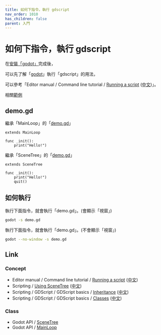 ```yaml
---
title: 如何下指令，執行 gdscript
nav_order: 1010
has_children: false
parent: 入門
---
```


# 如何下指令，執行 gdscript


在[安裝「godot」](https://samwhelp.github.io/note-about-godot/read/install/arch.html)完成後，

可以先了解「[godot](https://samwhelp.github.io/note-about-godot/read/command/godot.html)」執行「gdscript」的用法，

可以參考「Editor manual / Command line tutorial / [Running a script](https://docs.godotengine.org/en/stable/tutorials/editor/command_line_tutorial.html#running-a-script) ([中文](https://docs.godotengine.org/zh_TW/stable/tutorials/editor/command_line_tutorial.html#running-a-script))」。

相關[範例](https://github.com/samwhelp/note-about-godot/tree/gh-pages/_demo/start/run_script)


## demo.gd

繼承「MainLoop」的「[demo.gd](https://github.com/samwhelp/note-about-godot/blob/gh-pages/_demo/start/run_script/extends_mainloop/demo.gd)」

``` gdscript
extends MainLoop

func _init():
	print("Hello!")
```

繼承「SceneTree」的「[demo.gd](https://github.com/samwhelp/note-about-godot/blob/gh-pages/_demo/start/run_script/extends_scenetree/demo.gd)」

``` gdscript
extends SceneTree

func _init():
	print("Hello!")
	quit()
```

## 如何執行

執行下面指令，就會執行「demo.gd」。(會顯示「視窗」)

``` sh
godot -s demo.gd
```

執行下面指令，就會執行「demo.gd」。(不會顯示「視窗」)

``` sh
godot --no-window -s demo.gd
```

## Link

### Concept

* Editor manual / Command line tutorial / [Running a script](https://docs.godotengine.org/en/stable/tutorials/editor/command_line_tutorial.html#running-a-script) ([中文](https://docs.godotengine.org/zh_TW/stable/tutorials/editor/command_line_tutorial.html#running-a-script))
* Scripting / [Using SceneTree](https://docs.godotengine.org/en/stable/tutorials/scripting/scene_tree.html) ([中文](https://docs.godotengine.org/zh_TW/stable/tutorials/scripting/scene_tree.html))
* Scripting / GDScript / GDScript basics / [Inheritance](https://docs.godotengine.org/en/stable/tutorials/scripting/gdscript/gdscript_basics.html#inheritance) ([中文](https://docs.godotengine.org/zh_TW/stable/tutorials/scripting/gdscript/gdscript_basics.html#inheritance))
* Scripting / GDScript / GDScript basics / [Classes](https://docs.godotengine.org/en/stable/tutorials/scripting/gdscript/gdscript_basics.html#classes) ([中文](https://docs.godotengine.org/zh_TW/stable/tutorials/scripting/gdscript/gdscript_basics.html#classes))

### Class

* Godot API / [SceneTree](https://docs.godotengine.org/en/stable/classes/class_scenetree.html#class-scenetree)
* Godot API / [MainLoop](https://docs.godotengine.org/en/stable/classes/class_mainloop.html#class-mainloop)

